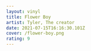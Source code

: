 ```yaml
---
layout: vinyl
title: Flower Boy
artist: Tyler, The creator
date: 2021-07-15T16:16:30.101Z
cover: /flower-boy.png
rating: 9
---
```

